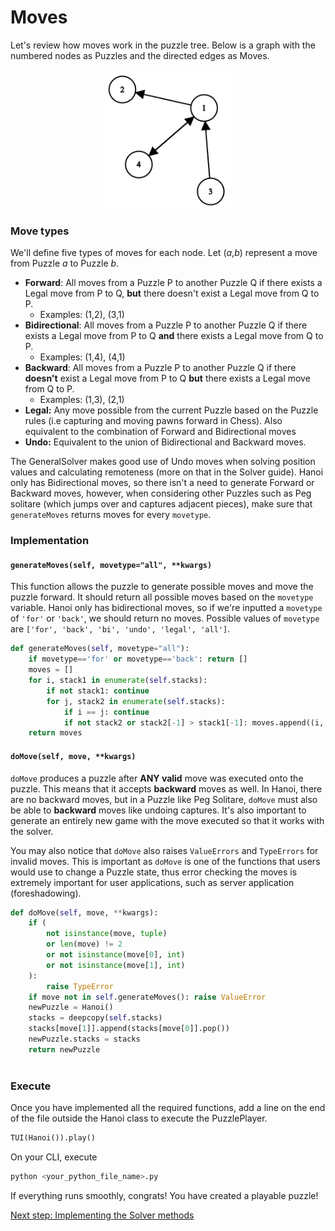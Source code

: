 # Moves
Let's review how moves work in the puzzle tree. Below is a graph with the numbered nodes as Puzzles and the directed edges as Moves.

<p align="center">
<img src='assets/graph.png' width=200>
</p>

### Move types
We'll define five types of moves for each node. Let (*a*,*b*) represent a move from Puzzle *a* to Puzzle *b*.
- **Forward**: All moves from a Puzzle P to another Puzzle Q if there exists a Legal move from P to Q, **but** there doesn't exist a Legal move from Q to P.  
    - Examples: (1,2), (3,1)
- **Bidirectional**: All moves from a Puzzle P to another Puzzle Q if there exists a Legal move from P to Q **and** there exists a Legal move from Q to P.
    - Examples: (1,4), (4,1)
- **Backward**: All moves from a Puzzle P to another Puzzle Q if there **doesn't** exist a Legal move from P to Q **but** there exists a Legal move from Q to P.
    - Examples: (1,3), (2,1)
- **Legal:** Any move possible from the current Puzzle based on the Puzzle rules (i.e capturing and moving pawns forward in Chess). Also equivalent to the combination of Forward and Bidirectional moves
- **Undo:** Equivalent to the union of Bidirectional and Backward moves.

The GeneralSolver makes good use of Undo moves when solving position values and calculating remoteness (more on that in the Solver guide). Hanoi only has Bidirectional moves, so there isn't a need to generate Forward or Backward moves, however, when considering other Puzzles such as Peg solitare (which jumps over and captures adjacent pieces), make sure that `generateMoves` returns moves for every `movetype`.

### Implementation

#### `generateMoves(self, movetype="all", **kwargs)`
This function allows the puzzle to generate possible moves and move the puzzle forward. It should return all possible moves based on the `movetype` variable. Hanoi only has bidirectional moves, so if we're inputted a `movetype` of `'for'` or `'back'`, we should return no moves. Possible values of `movetype` are `['for', 'back', 'bi', 'undo', 'legal', 'all']`.

```python
def generateMoves(self, movetype="all"):
    if movetype=='for' or movetype=='back': return []
    moves = []
    for i, stack1 in enumerate(self.stacks):
        if not stack1: continue
        for j, stack2 in enumerate(self.stacks):
            if i == j: continue
            if not stack2 or stack2[-1] > stack1[-1]: moves.append((i, j))
    return moves
```

#### `doMove(self, move, **kwargs)`
`doMove` produces a puzzle after **ANY valid** move was executed onto the puzzle. This means that it accepts **backward** moves as well. In Hanoi, there are no backward moves, but in a Puzzle like Peg Solitare, `doMove` must also be able to **backward** moves like undoing captures. It's also important to generate an entirely new game with the move executed so that it works with the solver. 

You may also notice that `doMove` also raises `ValueErrors` and `TypeErrors` for invalid moves. This is important as `doMove` is one of the functions that users would use to change a Puzzle state, thus error checking the moves is extremely important for user applications, such as server application (foreshadowing).

```python
def doMove(self, move, **kwargs):
    if (
        not isinstance(move, tuple)
        or len(move) != 2
        or not isinstance(move[0], int)
        or not isinstance(move[1], int)
    ):
        raise TypeError
    if move not in self.generateMoves(): raise ValueError
    newPuzzle = Hanoi()
    stacks = deepcopy(self.stacks)
    stacks[move[1]].append(stacks[move[0]].pop())
    newPuzzle.stacks = stacks
    return newPuzzle   
      
```

### Execute
Once you have implemented all the required functions, add a line on the end of the file outside the Hanoi class to execute the PuzzlePlayer. 
```python
TUI(Hanoi()).play()
```
On your CLI, execute
```bash
python <your_python_file_name>.py
```
If everything runs smoothly, congrats! You have created a playable puzzle!

[Next step: Implementing the Solver methods](03_Solver_Methods.md)
